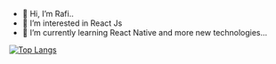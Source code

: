 - 👋 Hi, I’m Rafi..
- 👀 I’m interested in React Js
- 🌱 I’m currently learning React Native and more new technologies...

[![Top Langs](https://github-readme-stats.vercel.app/api/top-langs/?rafi4482=anuraghazra)](https://github.com/anuraghazra/github-readme-stats)



<!---
rafi4482/rafi4482 is a ✨ special ✨ repository because its `README.md` (this file) appears on your GitHub profile.
You can click the Preview link to take a look at your changes.
--->
